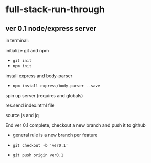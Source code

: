 # full-stack-run-through

## ver 0.1 node/express server

in terminal:

initialize git and npm

- `git init`
- `npm init`

install express and body-parser

- `npm install express/body-parser --save`

spin up server (requires and globals)

res.send index.html file

source js and jq

End ver 0.1 complete, checkout a new branch and push it to github

- general rule is a new branch per feature

- `git checkout -b 'ver0.1'`

- `git push origin ver0.1`
